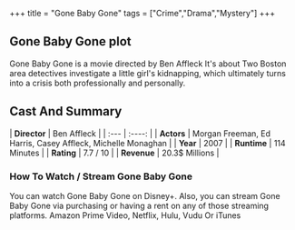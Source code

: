 +++
title = "Gone Baby Gone"
tags = ["Crime","Drama","Mystery"]
+++
## Gone Baby Gone plot
Gone Baby Gone is a movie directed by Ben Affleck It's about Two Boston area detectives investigate a little girl's kidnapping, which ultimately turns into a crisis both professionally and personally.
## Cast And Summary
| **Director**      | Ben Affleck |
    | :---        |    :----:   |
    |  **Actors** | Morgan Freeman, Ed Harris, Casey Affleck, Michelle Monaghan |
    | **Year**   | 2007    |
    |  **Runtime** | 114 Minutes |
    |  **Rating** | 7.7 / 10 | 
    |  **Revenue** | 20.3$ Millions |
### How To Watch / Stream Gone Baby Gone
You can watch Gone Baby Gone on Disney+.
Also, you can stream Gone Baby Gone via purchasing or having a rent on any of those streaming platforms.
Amazon Prime Video, Netflix, Hulu, Vudu Or iTunes